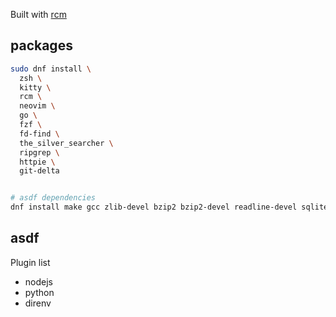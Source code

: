 Built with [rcm](https://github.com/thoughtbot/rcm)

## packages

```sh
sudo dnf install \
  zsh \
  kitty \
  rcm \
  neovim \
  go \
  fzf \
  fd-find \
  the_silver_searcher \
  ripgrep \
  httpie \
  git-delta


# asdf dependencies
dnf install make gcc zlib-devel bzip2 bzip2-devel readline-devel sqlite sqlite-devel openssl-devel tk-devel libffi-devel
```

## asdf

Plugin list

  * nodejs
  * python
  * direnv
